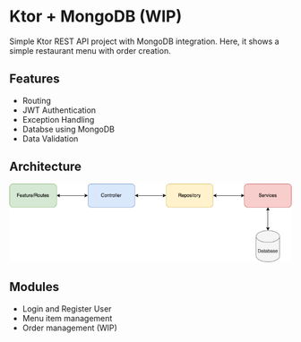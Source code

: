
# Ktor + MongoDB (WIP)

Simple Ktor REST API project with MongoDB integration. Here, it shows a simple restaurant menu with order creation.


## Features

- Routing
- JWT Authentication
- Exception Handling
- Databse using MongoDB
- Data Validation


## Architecture

![App Screenshot](ktor%20architecture.png)


## Modules
- Login and Register User
- Menu item management
- Order management (WIP)
